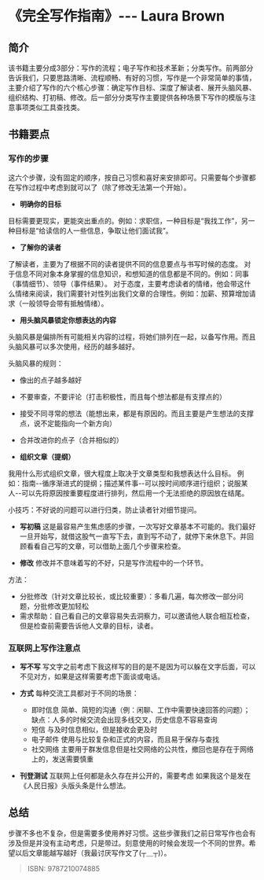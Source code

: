 # 《完全写作指南》--- Laura Brown

## 简介

该书籍主要分成3部分：写作的流程；电子写作和技术革新；分类写作。前两部分告诉我们，只要思路清晰、流程顺畅、有好的习惯，写作是一个非常简单的事情，主要介绍了写作的六个核心步骤：确定写作目标、深度了解读者、展开头脑风暴、组织结构、打初稿、修改。后一部分分类写作主要提供各种场景下写作的模版与注意事项类似工具查找类。

## 书籍要点

### 写作的步骤

这六个步骤，没有固定的顺序，按自己习惯和喜好来安排即可。只需要每个步骤都在写作过程中考虑到就可以了（除了修改无法第一个开始）。

- **明确你的目标**

目标需要更现实，更能突出重点的。例如：求职信，一种目标是“我找工作”，另一种目标是“给读信的人一些信息，争取让他们面试我”。

-  **了解你的读者**

了解读者，主要为了根据不同的读者提供不同的信息要点与书写时候的态度。
对于信息不同对象本身掌握的信息知识，和想知道的信息都是不同的。例如：同事（事情细节）、领导（事件结果）。
对于态度，主要考虑读者的情绪，他会带这什么情绪来阅读，我们需要针对性列出我们文章的合理性。例如：加薪、预算增加请求（一般领导会带有抵触情绪）。

- **用头脑风暴锁定你想表达的内容**

头脑风暴是偏排所有可能相关内容的过程，将她们排列在一起，以备写作用。而且头脑风暴可以多次使用，经历的越多越好。

头脑风暴的规则：
- 像出的点子越多越好
- 不要审查，不要评论（打击积极性，而且每个想法都是有支撑点的）
- 接受不同寻常的想法（能想出来，都是有原因的。而且主要是产生想法的支撑点，说不定能指向一个新方向）
- 合并改进你的点子（合并相似的）

- **组织文章（提纲）**

我用什么形式组织文章，很大程度上取决于文章类型和我想表达什么目标。
例如：指南--循序渐进式的提纲；描述某件事--可以按时间顺序进行组织；说服某人--可以先将原因按重要程度进行排列，然后用一个无法拒绝的原因放在结尾。

小技巧：不好说的问题可以进行归类，防止读者针对细节提问。

- **写初稿**
这是最容易产生焦虑感的步骤，一次写好文章基本不可能的。我们最好一旦开始写，就借这股气一直写下去，直到写不动了，就停下来休息下。并回顾看看自己写的文章，可以借助上面几个步骤来检查。

- **修改**
修改并不意味着写的不好，只是写作流程中的一个环节。

方法：
- 分批修改（针对文章比较长，或比较重要）：多看几遍，每次修改一部分问题，分批修改更加轻松
- 需求帮助：自己看自己的文章容易失去洞察力，可以邀请他人联合相互检查，但是检查前需要告诉他人文章的目标，读者。 
  
### 互联网上写作注意点

- **写不写**
写文字之前考虑下我这样写的目的是不是因为可以躲在文字后面，可以不见对方，如果是这样需要考虑下面谈或电话。
- **方式**
每种交流工具都对于不同的场景：
  - 即时信息
    简单、简短的沟通（例：闲聊、工作中需要快速回答的问题）；
    缺点：人多的时候交流会出现多线交叉，历史信息不容易查询
  - 短信
    与及时信息相似，但是接收会更及时
  - 电子邮件
    使用与比较复杂和正式的内容，而且易于保存与查找
  - 社交网络
    主要用于群发信息但是社交网络的公共性，撤回也是存在于网络上的，发送需要慎重

- **刊登测试**
  互联网上任何都是永久存在并公开的，需要考虑 如果我这个是发在 《人民日报》头版头条是什么想法。

## 总结

步骤不多也不复杂，但是需要多使用养好习惯。这些步骤我们之前日常写作也会有涉及但是并没有主动考虑，只是带过。刻意使用的时候会发现一个不同的世界。希望以后文章能越写越好（我最讨厌写作文了(┬＿┬)）。

> ISBN: 9787210074885